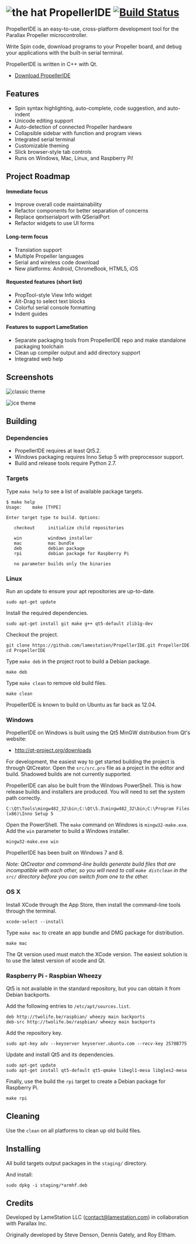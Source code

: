 ![the hat](gfx/propellerhat.png) PropellerIDE [![Build Status](https://travis-ci.org/parallaxinc/PropellerIDE.svg?branch=master)](https://travis-ci.org/parallaxinc/PropellerIDE)
============

PropellerIDE is an easy-to-use, cross-platform development tool for the Parallax Propeller microcontroller.

Write Spin code, download programs to your Propeller board, and debug your applications with the built-in serial terminal.

PropellerIDE is written in C++ with Qt.

- [Download PropellerIDE](http://www.lamestation.com/propelleride)

## Features

- Spin syntax highlighting, auto-complete, code suggestion, and auto-indent
- Unicode editing support
- Auto-detection of connected Propeller hardware
- Collapsible sidebar with function and program views
- Integrated serial terminal
- Customizable theming
- Slick browser-style tab controls
- Runs on Windows, Mac, Linux, and Raspberry Pi!

## Project Roadmap

#### Immediate focus

* Improve overall code maintainability
* Refactor components for better separation of concerns
* Replace qextserialport with QSerialPort
* Refactor widgets to use UI forms

#### Long-term focus

* Translation support
* Multiple Propeller languages
* Serial and wireless code download
* New platforms: Android, ChromeBook, HTML5, iOS
 
#### Requested features (short list)

* PropTool-style View Info widget
* Alt-Drag to select text blocks
* Colorful serial console formatting
* Indent guides

#### Features to support LameStation

* Separate packaging tools from PropellerIDE repo and make standalone packaging toolchain
* Clean up compiler output and add directory support
* Integrated web help

## Screenshots

![classic theme](gfx/screenshots/classic.png "Classic theme")

![ice theme](gfx/screenshots/ice.png "Ice theme")

## Building

### Dependencies

* PropellerIDE requires at least Qt5.2.
* Windows packaging requires Inno Setup 5 with preprocessor support. 
* Build and release tools require Python 2.7.

### Targets

Type `make help` to see a list of available package targets.

```
$ make help
Usage:    make [TYPE]

Enter target type to build. Options:

   checkout     initialize child repositories

   win          windows installer
   mac          mac bundle
   deb          debian package
   rpi          debian package for Raspberry Pi

   no parameter builds only the binaries
```

### Linux

Run an update to ensure your apt repositories are up-to-date.

```
sudo apt-get update
```

Install the required dependencies.

```
sudo apt-get install git make g++ qt5-default zlib1g-dev
```

Checkout the project.

```
git clone https://github.com/lamestation/PropellerIDE.git PropellerIDE
cd PropellerIDE
```

Type `make deb` in the project root to build a Debian package.

```
make deb
```

Type `make clean` to remove old build files.

```
make clean
```

PropellerIDE is known to build on Ubuntu as far back as 12.04.

### Windows

PropellerIDE on Windows is built using the Qt5 MinGW distribution from Qt's website:

* http://qt-project.org/downloads

For development, the easiest way to get started building the project is through QtCreator. Open the `src/src.pro` file as a project in the editor and build. Shadowed builds are not currently supported.

PropellerIDE can also be built from the Windows PowerShell. This is how release builds and installers are produced. You will need to set the system path correctly.

```
C:\Qt\Tools\mingw482_32\bin;C:\Qt\5.3\mingw482_32\bin;C:\Program Files (x86)\Inno Setup 5
```

Open the PowerShell. The `make` command on Windows is `mingw32-make.exe`. Add the `win` parameter to build a Windows installer.

```
mingw32-make.exe win
```

PropellerIDE has been built on Windows 7 and 8.

*Note: QtCreator and command-line builds generate build files that are incompatible with each other, so you will need to call `make distclean` in the `src/` directory before you can switch from one to the other.*

### OS X

Install XCode through the App Store, then install the command-line tools through the terminal.

```
xcode-select --install
```

Type `make mac` to create an app bundle and DMG package for distribution.

```
make mac
```

The Qt version used must match the XCode version. The easiest solution is to use the latest version of xcode and Qt.

### Raspberry Pi - Raspbian Wheezy

Qt5 is not available in the standard repository, but you can obtain it from Debian backports.

Add the following entries to `/etc/apt/sources.list`.

```
deb http://twolife.be/raspbian/ wheezy main backports
deb-src http://twolife.be/raspbian/ wheezy main backports
```

Add the repository key.

```
sudo apt-key adv --keyserver keyserver.ubuntu.com --recv-key 2578B775
```

Update and install Qt5 and its dependencies.

```
sudo apt-get update
sudo apt-get install qt5-default qt5-qmake libegl1-mesa libgles2-mesa
```

Finally, use the build the `rpi` target to create a Debian package for Raspberry Pi.

```
make rpi
```

## Cleaning

Use the `clean` on all platforms to clean up old build files.

## Installing

All build targets output packages in the `staging/` directory.


And install:

```
sudo dpkg -i staging/*armhf.deb
```

## Credits

Developed by LameStation LLC (contact@lamestation.com) in collaboration with Parallax Inc.

Originally developed by Steve Denson, Dennis Gately, and Roy Eltham.
